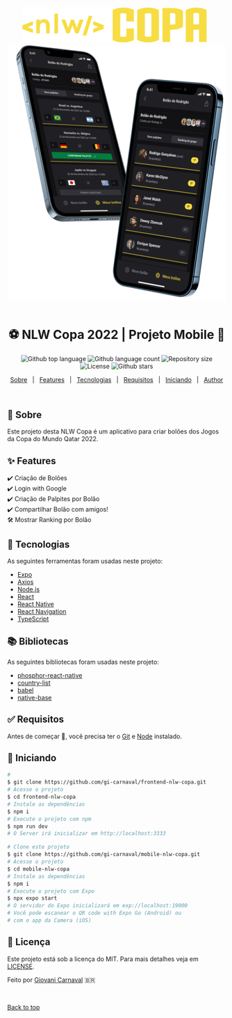 <div align="center" id="top"> 
  <img src="https://github.com/gi-carnaval/frontend-nlw-copa/blob/master/src/assets/logo.svg" alt="NLW COPA" />
  &#xa0;  
</div>
<div align="center" id="top"> 
  <img src="https://github.com/gi-carnaval/frontend-nlw-copa/blob/master/src/assets/app-nlw-copa-preview.png" alt="NLW COPA" />
  &#xa0;
</div>

<h1 align="center">⚽️ NLW Copa 2022 | Projeto Mobile 📱</h1>

<p align="center">
  <img alt="Github top language" src="https://img.shields.io/github/languages/top/gi-carnaval/frontend-nlw-copa?color=56BEB8">
  <img alt="Github language count" src="https://img.shields.io/github/languages/count/gi-carnaval/frontend-nlw-copa?color=56BEB8">
  <img alt="Repository size" src="https://img.shields.io/github/repo-size/gi-carnaval/frontend-nlw-copa?color=56BEB8">
  <img alt="License" src="https://img.shields.io/github/license/gi-carnaval/frontend-nlw-copa?color=56BEB8">
  <img alt="Github stars" src="https://img.shields.io/github/stars/gi-carnaval/frontend-nlw-copa?color=56BEB8" />
</p>

<p align="center">
  <a href="#dart-sobre">Sobre</a> &#xa0; | &#xa0; 
  <a href="#sparkles-features">Features</a> &#xa0; | &#xa0;
  <a href="#rocket-tecnologias">Tecnologias</a> &#xa0; | &#xa0;
  <a href="#white_check_mark-requisitos">Requisitos</a> &#xa0; | &#xa0;
  <a href="#checkered_flag-iniciando">Iniciando</a> &#xa0; | &#xa0;
  <!--<a href="#memo-licença">Licença</a> &#xa0; | &#xa0;-->
  <a href="https://github.com/gi-carnaval" target="_blank">Author</a>
</p>

<br>

## :dart: Sobre ##

Este projeto desta NLW Copa é um aplicativo para criar bolões dos Jogos da Copa do Mundo Qatar 2022.

## :sparkles: Features ##

:heavy_check_mark: Criação de Bolões\
:heavy_check_mark: Login with Google\
:heavy_check_mark: Criação de Palpites por Bolão\
:heavy_check_mark: Compartilhar Bolão com amigos!\
:hammer_and_wrench: Mostrar Ranking por Bolão

## :rocket: Tecnologias ##

As seguintes ferramentas foram usadas neste projeto:

- [Expo](https://expo.io/)
- [Axios](https://axios-http.com/)
- [Node.js](https://nodejs.org/en/)
- [React](https://pt-br.reactjs.org/)
- [React Native](https://reactnative.dev/)
- [React Navigation](https://reactnavigation.org/)
- [TypeScript](https://www.typescriptlang.org/)

## 📚️ Bibliotecas ##

As seguintes bibliotecas foram usadas neste projeto:

- [phosphor-react-native]()
- [country-list]()
- [babel]()
- [native-base]()

## :white_check_mark: Requisitos ##

Antes de começar :checkered_flag:, você precisa ter o [Git](https://git-scm.com) e [Node](https://nodejs.org/en/) instalado.

## :checkered_flag: Iniciando ##

```bash
# 
$ git clone https://github.com/gi-carnaval/frontend-nlw-copa.git
# Acesse o projeto
$ cd frontend-nlw-copa
# Instale as dependências
$ npm i
# Execute o projeto com npm
$ npm run dev
# O Server irá inicializar em http://localhost:3333
```
```bash
# Clone este projeto
$ git clone https://github.com/gi-carnaval/mobile-nlw-copa.git
# Acesse o projeto
$ cd mobile-nlw-copa
# Instale as dependências
$ npm i
# Execute o projeto com Expo
$ npx expo start
# O servidor do Expo inicializará em exp://localhost:19000
# Você pode escanear o QR code with Expo Go (Android) ou
# com o app da Camera (iOS)
```


## :memo: Licença ##


Este projeto está sob a licença do MIT. Para mais detalhes veja em [LICENSE](LICENSE.md).


Feito por <a href="https://github.com/gi-carnaval" target="_blank">Giovani Carnaval</a> 🇧🇷


&#xa0;

<a href="#top">Back to top</a>
